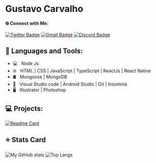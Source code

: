 
# Gustavo Carvalho

#### 🌐 Connect with Me:
[![Twitter Badge](https://img.shields.io/badge/-@gustavocalb-blue?style=flat-square&labelColor=blue&logo=twitter&logoColor=white&link=https://twitter.com/gustavocalb)](https://twitter.com/dieegosf) 
[![Gmail Badge](https://img.shields.io/badge/-gugacalb@gmail.com-6633cc?style=flat-square&logo=Gmail&logoColor=white&link=mailto:diego.schell.f@gmail.com)](mailto:gugacalb@gmail.com) 
[![Discord Badge](https://img.shields.io/badge/Discord-545454?style=flat-square&logo=Discord&logoColor=white&link=https://www.linkedin.com/in/gustavo-carvalho-25b3a2211/)](https://www.linkedin.com/in/isadora-rodrigues-stangarlin-48402b141/)

## 🚀  Languages and Tools:
- 💻 &nbsp; Node Js
- 🌐 &nbsp; HTML | CSS | JavaScript | TypeScript | ReactJs | React Native
- 🛢 &nbsp; Mongoose | MongoDB
- 🔧 &nbsp;  Visual Studio code | Android Studio | Git | Insomnia
- 🖥 &nbsp; Illustrator | Photoshop  

## 💻 Projects:
[![Readme Card](https://github-readme-stats.vercel.app/api/pin/?username=FireShark688&repo=simplenote&theme=dark)](https://github.com/anuraghazra/github-readme-stats)


## ⭐ Stats Card
![My GitHub stats](https://github-readme-stats.vercel.app/api?username=FireShark688&show_icons=true&theme=midnight-purple)     ![Top Langs](https://github-readme-stats.vercel.app/api/top-langs/?username=FireShark688&layout=compact&theme=midnight-purple)

